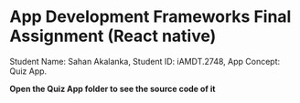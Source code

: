 # App Development Frameworks Final Assignment (React native)
Student Name: Sahan Akalanka,
Student ID: iAMDT.2748,
App Concept: Quiz App.

******Open the Quiz App folder to see the source code of it******
